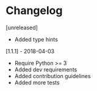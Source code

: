 # Changelog

[unreleased]

* Added type hints


[1.1.1] - 2018-04-03

* Require Python >= 3
* Added dev requirements
* Added contribution guidelines
* Added more tests
